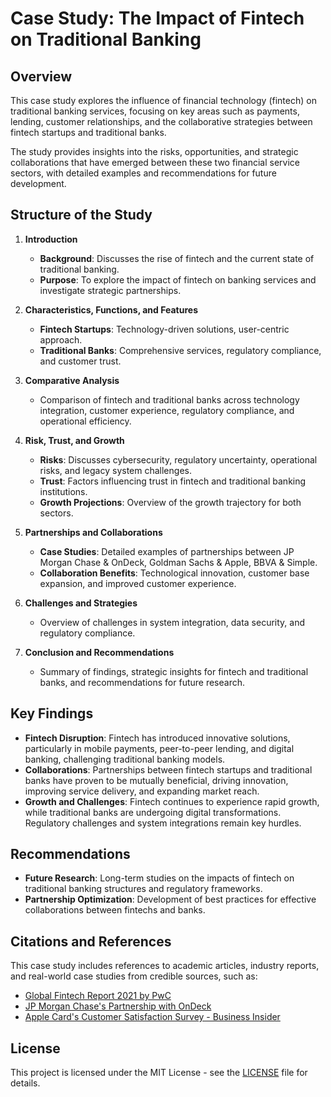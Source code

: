 # Case Study: The Impact of Fintech on Traditional Banking

## Overview

This case study explores the influence of financial technology (fintech) on traditional banking services, focusing on key areas such as payments, lending, customer relationships, and the collaborative strategies between fintech startups and traditional banks. 

The study provides insights into the risks, opportunities, and strategic collaborations that have emerged between these two financial service sectors, with detailed examples and recommendations for future development.

## Structure of the Study

1. **Introduction**
   - **Background**: Discusses the rise of fintech and the current state of traditional banking.
   - **Purpose**: To explore the impact of fintech on banking services and investigate strategic partnerships.

2. **Characteristics, Functions, and Features**
   - **Fintech Startups**: Technology-driven solutions, user-centric approach.
   - **Traditional Banks**: Comprehensive services, regulatory compliance, and customer trust.

3. **Comparative Analysis**
   - Comparison of fintech and traditional banks across technology integration, customer experience, regulatory compliance, and operational efficiency.

4. **Risk, Trust, and Growth**
   - **Risks**: Discusses cybersecurity, regulatory uncertainty, operational risks, and legacy system challenges.
   - **Trust**: Factors influencing trust in fintech and traditional banking institutions.
   - **Growth Projections**: Overview of the growth trajectory for both sectors.

5. **Partnerships and Collaborations**
   - **Case Studies**: Detailed examples of partnerships between JP Morgan Chase & OnDeck, Goldman Sachs & Apple, BBVA & Simple.
   - **Collaboration Benefits**: Technological innovation, customer base expansion, and improved customer experience.

6. **Challenges and Strategies**
   - Overview of challenges in system integration, data security, and regulatory compliance.

7. **Conclusion and Recommendations**
   - Summary of findings, strategic insights for fintech and traditional banks, and recommendations for future research.

## Key Findings

- **Fintech Disruption**: Fintech has introduced innovative solutions, particularly in mobile payments, peer-to-peer lending, and digital banking, challenging traditional banking models.
- **Collaborations**: Partnerships between fintech startups and traditional banks have proven to be mutually beneficial, driving innovation, improving service delivery, and expanding market reach.
- **Growth and Challenges**: Fintech continues to experience rapid growth, while traditional banks are undergoing digital transformations. Regulatory challenges and system integrations remain key hurdles.

## Recommendations

- **Future Research**: Long-term studies on the impacts of fintech on traditional banking structures and regulatory frameworks.
- **Partnership Optimization**: Development of best practices for effective collaborations between fintechs and banks.

## Citations and References

This case study includes references to academic articles, industry reports, and real-world case studies from credible sources, such as:

- [Global Fintech Report 2021 by PwC](https://www.pwc.com/gx/en/industries/financial-services/fintech/global-fintech-report.html)
- [JP Morgan Chase's Partnership with OnDeck](https://www.ondeck.com/blog/jpmorgan-chase-ondeck-partnership)
- [Apple Card's Customer Satisfaction Survey - Business Insider](https://www.businessinsider.com/apple-card-customer-satisfaction-survey-2020-1)

## License

This project is licensed under the MIT License - see the [LICENSE](LICENSE) file for details.
